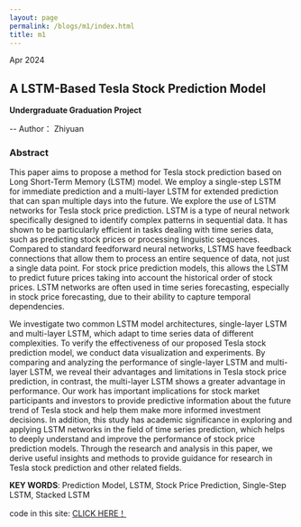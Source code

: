```yaml
---
layout: page
permalink: /blogs/m1/index.html
title: m1
---
```



Apr 2024

## A LSTM-Based Tesla Stock Prediction Model

**Undergraduate Graduation Project**

-- Author： Zhiyuan

### Abstract

This paper aims to propose a method for Tesla stock prediction based on Long Short-Term Memory (LSTM) model. We employ a single-step LSTM for immediate prediction and a multi-layer LSTM for extended prediction that can span multiple days into the future. We explore the use of LSTM networks for Tesla stock price prediction. LSTM is a type of neural network specifically designed to identify complex patterns in sequential data. It has shown to be particularly efficient in tasks dealing with time series data, such as predicting stock prices or processing linguistic sequences. Compared to standard feedforward neural networks, LSTMS have feedback connections that allow them to process an entire sequence of data, not just a single data point. For stock price prediction models, this allows the LSTM to predict future prices taking into account the historical order of stock prices. LSTM networks are often used in time series forecasting, especially in stock price forecasting, due to their ability to capture temporal dependencies.

We investigate two common LSTM model architectures, single-layer LSTM and multi-layer LSTM, which adapt to time series data of different complexities. To verify the effectiveness of our proposed Tesla stock prediction model, we conduct data visualization and experiments. By comparing and analyzing the performance of single-layer LSTM and multi-layer LSTM, we reveal their advantages and limitations in Tesla stock price prediction, in contrast, the multi-layer LSTM shows a greater advantage in performance. Our work has important implications for stock market participants and investors to provide predictive information about the future trend of Tesla stock and help them make more informed investment decisions. In addition, this study has academic significance in exploring and applying LSTM networks in the field of time series prediction, which helps to deeply understand and improve the performance of stock price prediction models. Through the research and analysis in this paper, we derive useful insights and methods to provide guidance for research in Tesla stock prediction and other related fields.


**KEY WORDS**:  Prediction Model, LSTM, Stock Price Prediction, Single-Step LSTM, Stacked LSTM

code in this site: [CLICK HERE！](https://github.com/yiyiyuan0225/BS_LSTM)
